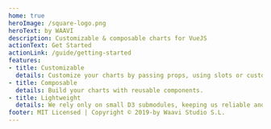 ```yaml
---
home: true
heroImage: /square-logo.png
heroText: by WAAVI
description: Customizable & composable charts for VueJS
actionText: Get Started
actionLink: /guide/getting-started
features:
- title: Customizable
  details: Customize your charts by passing props, using slots or custom components.
- title: Composable
  details: Build your charts with reusable components.
- title: Lightweight
  details: We rely only on small D3 submodules, keeping us reliable and lightweight.
footer: MIT Licensed | Copyright © 2019-by Waavi Studio S.L.
---
```


<Api-Home />